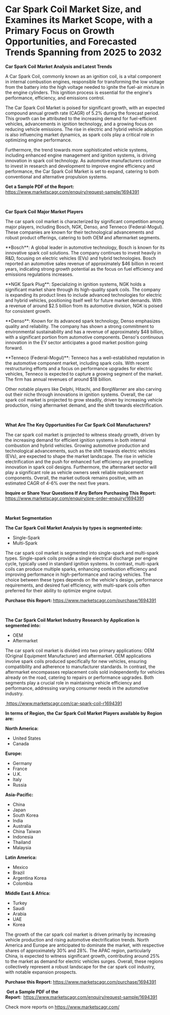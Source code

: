 <p><h1>Car Spark Coil Market Size, and Examines its Market Scope, with a Primary Focus on Growth Opportunities, and Forecasted Trends Spanning from 2025 to 2032</h1></p><p><strong>Car Spark Coil Market Analysis and Latest Trends</strong></p>
<p><p>A Car Spark Coil, commonly known as an ignition coil, is a vital component in internal combustion engines, responsible for transforming the low voltage from the battery into the high voltage needed to ignite the fuel-air mixture in the engine cylinders. This ignition process is essential for the engine's performance, efficiency, and emissions control.</p><p>The Car Spark Coil Market is poised for significant growth, with an expected compound annual growth rate (CAGR) of 5.2% during the forecast period. This growth can be attributed to the increasing demand for fuel-efficient vehicles, advancements in ignition technology, and a growing focus on reducing vehicle emissions. The rise in electric and hybrid vehicle adoption is also influencing market dynamics, as spark coils play a critical role in optimizing engine performance.</p><p>Furthermore, the trend towards more sophisticated vehicle systems, including enhanced engine management and ignition systems, is driving innovation in spark coil technology. As automotive manufacturers continue to invest in research and development to improve engine efficiency and performance, the Car Spark Coil Market is set to expand, catering to both conventional and alternative propulsion systems.</p></p>
<p><strong>Get a Sample PDF of the Report:&nbsp;</strong> <a href="https://www.marketscagr.com/enquiry/request-sample/1694391?utm_campaign=3266&utm_medium=2&utm_source=Github&utm_content=ia&utm_term=24032025&utm_id=car-spark-coil">https://www.marketscagr.com/enquiry/request-sample/1694391</a></p>
<p>&nbsp;</p>
<p><strong>Car Spark Coil Major Market Players</strong></p>
<p><p>The car spark coil market is characterized by significant competition among major players, including Bosch, NGK, Denso, and Tenneco (Federal-Mogul). These companies are known for their technological advancements and robust product offerings, catering to both OEM and aftermarket segments.</p><p>**Bosch**: A global leader in automotive technology, Bosch is known for its innovative spark coil solutions. The company continues to invest heavily in R&D, focusing on electric vehicles (EVs) and hybrid technologies. Bosch reported an automotive sales revenue of approximately $46 billion in recent years, indicating strong growth potential as the focus on fuel efficiency and emissions regulations increases.</p><p>**NGK Spark Plug**: Specializing in ignition systems, NGK holds a significant market share through its high-quality spark coils. The company is expanding its product lines to include advanced technologies for electric and hybrid vehicles, positioning itself well for future market demands. With a revenue of around $2.5 billion from its automotive division, NGK is poised for consistent growth.</p><p>**Denso**: Known for its advanced spark technology, Denso emphasizes quality and reliability. The company has shown a strong commitment to environmental sustainability and has a revenue of approximately $48 billion, with a significant portion from automotive components. Denso's continuous innovation in the EV sector anticipates a good market position going forward.</p><p>**Tenneco (Federal-Mogul)**: Tenneco has a well-established reputation in the automotive component market, including spark coils. With recent restructuring efforts and a focus on performance upgrades for electric vehicles, Tenneco is expected to capture a growing segment of the market. The firm has annual revenues of around $18 billion.</p><p>Other notable players like Delphi, Hitachi, and BorgWarner are also carving out their niche through innovations in ignition systems. Overall, the car spark coil market is projected to grow steadily, driven by increasing vehicle production, rising aftermarket demand, and the shift towards electrification.</p></p>
<p>&nbsp;</p>
<p><strong>What Are The Key Opportunities For Car Spark Coil Manufacturers?</strong></p>
<p><p>The car spark coil market is projected to witness steady growth, driven by the increasing demand for efficient ignition systems in both internal combustion and hybrid vehicles. Growing automotive production and technological advancements, such as the shift towards electric vehicles (EVs), are expected to shape the market landscape. The rise in vehicle electrification and the push for enhanced fuel efficiency are propelling innovation in spark coil designs. Furthermore, the aftermarket sector will play a significant role as vehicle owners seek reliable replacement components. Overall, the market outlook remains positive, with an estimated CAGR of 4-6% over the next five years.</p></p>
<p><strong>Inquire or Share Your Questions If Any Before Purchasing This Report:</strong> <a href="https://www.marketscagr.com/enquiry/pre-order-enquiry/1694391?utm_campaign=3266&utm_medium=2&utm_source=Github&utm_content=ia&utm_term=24032025&utm_id=car-spark-coil">https://www.marketscagr.com/enquiry/pre-order-enquiry/1694391</a></p>
<p>&nbsp;</p>
<p><strong>Market Segmentation</strong></p>
<p><strong>The Car Spark Coil Market Analysis by types is segmented into:</strong></p>
<p><ul><li>Single-Spark</li><li>Multi-Spark</li></ul></p>
<p><p>The car spark coil market is segmented into single-spark and multi-spark types. Single-spark coils provide a single electrical discharge per engine cycle, typically used in standard ignition systems. In contrast, multi-spark coils can produce multiple sparks, enhancing combustion efficiency and improving performance in high-performance and racing vehicles. The choice between these types depends on the vehicle's design, performance requirements, and desired fuel efficiency, with multi-spark coils often preferred for their ability to optimize engine output.</p></p>
<p><strong>Purchase this Report:&nbsp;</strong><a href="https://www.marketscagr.com/purchase/1694391?utm_campaign=3266&utm_medium=2&utm_source=Github&utm_content=ia&utm_term=24032025&utm_id=car-spark-coil">https://www.marketscagr.com/purchase/1694391</a></p>
<p>&nbsp;</p>
<p><strong>The Car Spark Coil Market Industry Research by Application is segmented into:</strong></p>
<p><ul><li>OEM</li><li>Aftermarket</li></ul></p>
<p><p>The car spark coil market is divided into two primary applications: OEM (Original Equipment Manufacturer) and aftermarket. OEM applications involve spark coils produced specifically for new vehicles, ensuring compatibility and adherence to manufacturer standards. In contrast, the aftermarket encompasses replacement coils sold independently for vehicles already on the road, catering to repairs or performance upgrades. Both segments play a crucial role in maintaining vehicle efficiency and performance, addressing varying consumer needs in the automotive industry.</p></p>
<p><a href="https://www.marketscagr.com/car-spark-coil-r1694391?utm_campaign=3266&utm_medium=2&utm_source=Github&utm_content=ia&utm_term=24032025&utm_id=car-spark-coil">&nbsp;https://www.marketscagr.com/car-spark-coil-r1694391</a></p>
<p><strong>In terms of Region, the Car Spark Coil Market Players available by Region are:</strong></p>
<p>
    <p> <strong> North America: </strong>
        <ul>
            <li>United States</li>
            <li>Canada</li>
        </ul>
        </p> 
    <p> <strong> Europe: </strong>
        <ul>
            <li>Germany</li>
            <li>France</li>
            <li>U.K.</li>
            <li>Italy</li>
            <li>Russia</li>
        </ul>
        </p> 
    <p> <strong> Asia-Pacific: </strong>
        <ul>
            <li>China</li>
            <li>Japan</li>
            <li>South Korea</li>
            <li>India</li>
            <li>Australia</li>
            <li>China Taiwan</li>
            <li>Indonesia</li>
            <li>Thailand</li>
            <li>Malaysia</li>
        </ul>
        </p> 
    <p> <strong> Latin America: </strong>
        <ul>
            <li>Mexico</li>
            <li>Brazil</li>
            <li>Argentina Korea</li>
            <li>Colombia</li>
        </ul>
        </p> 
    <p> <strong> Middle East & Africa: </strong>
        <ul>
            <li>Turkey</li>
            <li>Saudi</li>
            <li>Arabia</li>
            <li>UAE</li>
            <li>Korea</li>
        </ul>
    </p>
    </p>
<p><p>The growth of the car spark coil market is driven primarily by increasing vehicle production and rising automotive electrification trends. North America and Europe are anticipated to dominate the market, with respective shares of approximately 30% and 28%. The APAC region, particularly China, is expected to witness significant growth, contributing around 25% to the market as demand for electric vehicles surges. Overall, these regions collectively represent a robust landscape for the car spark coil industry, with notable expansion prospects.</p></p>
<p><strong>Purchase this Report: </strong><a href="https://www.marketscagr.com/purchase/1694391?utm_campaign=3266&utm_medium=2&utm_source=Github&utm_content=ia&utm_term=24032025&utm_id=car-spark-coil">https://www.marketscagr.com/purchase/1694391</a></p>
<p>&nbsp;<strong>Get a Sample PDF of the Report:&nbsp;&nbsp;</strong><a href="https://www.marketscagr.com/enquiry/request-sample/1694391?utm_campaign=3266&utm_medium=2&utm_source=Github&utm_content=ia&utm_term=24032025&utm_id=car-spark-coil">https://www.marketscagr.com/enquiry/request-sample/1694391</a></p>
<p><strong></strong></p>
<p>Check more reports on <a href="https://www.marketscagr.com/?utm_campaign=3266&utm_medium=2&utm_source=Github&utm_content=ia&utm_term=24032025&utm_id=car-spark-coil">https://www.marketscagr.com/</a></p>